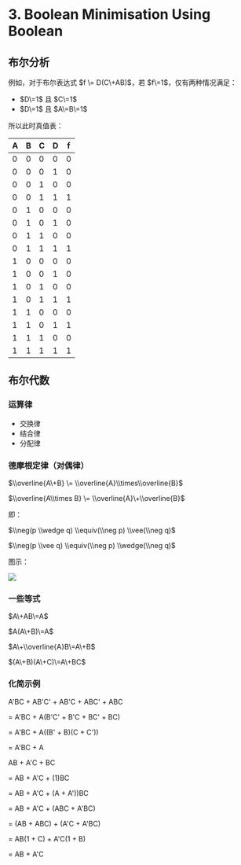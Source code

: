 
3\. Boolean Minimisation Using Boolean
======================================


布尔分析
----


例如，对于布尔表达式 $f \= D(C\+AB)$，若 $f\=1$，仅有两种情况满足：


* $D\=1$ 且 $C\=1$
* $D\=1$ 且 $A\=B\=1$


所以此时真值表：




| A | B | C | D | f |
| --- | --- | --- | --- | --- |
| 0 | 0 | 0 | 0 | 0 |
| 0 | 0 | 0 | 1 | 0 |
| 0 | 0 | 1 | 0 | 0 |
| 0 | 0 | 1 | 1 | 1 |
| 0 | 1 | 0 | 0 | 0 |
| 0 | 1 | 0 | 1 | 0 |
| 0 | 1 | 1 | 0 | 0 |
| 0 | 1 | 1 | 1 | 1 |
| 1 | 0 | 0 | 0 | 0 |
| 1 | 0 | 0 | 1 | 0 |
| 1 | 0 | 1 | 0 | 0 |
| 1 | 0 | 1 | 1 | 1 |
| 1 | 1 | 0 | 0 | 0 |
| 1 | 1 | 0 | 1 | 1 |
| 1 | 1 | 1 | 0 | 0 |
| 1 | 1 | 1 | 1 | 1 |


布尔代数
----


### 运算律


* 交换律
* 结合律
* 分配律


### 德摩根定律（对偶律）


$\\overline{A\+B} \= \\overline{A}\\times\\overline{B}$  

$\\overline{A\\times B} \= \\overline{A}\+\\overline{B}$


即：


$\\neg(p \\wedge q) \\equiv(\\neg p) \\vee(\\neg q)$  

$\\neg(p \\vee q) \\equiv(\\neg p) \\wedge(\\neg q)$


图示：


![](https://z3.ax1x.com/2021/10/27/57vWDA.png)


### 一些等式


$A\+AB\=A$  

$A(A\+B)\=A$  

$A\+\\overline{A}B\=A\+B$  

$(A\+B)(A\+C)\=A\+BC$


### 化简示例


A'BC \+ AB'C' \+ AB'C \+ ABC' \+ ABC  

\= A'BC \+ A(B'C' \+ B'C \+ BC' \+ BC)  

\= A'BC \+ A((B' \+ B)(C \+ C'))  

\= A'BC \+ A


AB \+ A'C \+ BC  

\= AB \+ A'C \+ (1\)BC  

\= AB \+ A'C \+ (A \+ A'))BC  

\= AB \+ A'C \+ (ABC \+ A'BC)  

\= (AB \+ ABC) \+ (A'C \+ A'BC)  

\= AB(1 \+ C) \+ A'C(1 \+ B)  

\= AB \+ A'C


